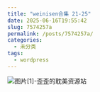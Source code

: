 ```yaml
---
title: "weinisen合集 21-25"
date: 2025-06-16T19:55:42
slug: 7574257a
permalink: /posts/7574257a/
categories:
  - 未分类
tags:
  - wordpress
---
```


![图片[1]-歪歪的耽美资源站](/images/wp/7574257a-13303290.jpg)
